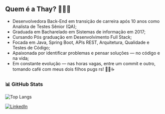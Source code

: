 ## Quem é a Thay? 👩🏻‍💻

- Desenvolvedora Back-End em transição de carreira após 10 anos como Analista de Testes Sênior (QA);
- Graduada em Bacharelado em Sistemas de informação em 2017;
- Cursando Pós graduação em Desenvolvimento Full Stack;
- Focada em Java, Spring Boot, APIs REST, Arquitetura, Qualidade e Testes de Código;
- Apaixonada por identificar problemas e pensar soluções — no código e na vida;
- Em constante evolução — nas horas vagas, entre um commit e outro, tomando café com meus dois filhos pugs rs! 🐶🐶☕

### 📊 GitHub Stats

![Top Langs](https://github-readme-stats.vercel.app/api/top-langs/?username=thayanaferreira&layout=compact&theme=default&hide=html,css)

[![LinkedIn](https://img.shields.io/badge/Perfil%20LinkedIn-5A9BED?style=for-the-badge&logo=linkedin&logoColor=white)](https://www.linkedin.com/in/thayana-ferreira-da-silva-2655b861/)


